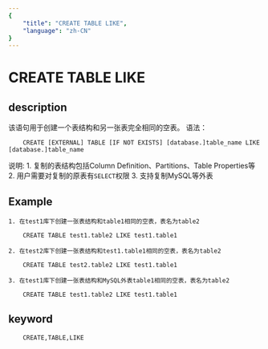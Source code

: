 ```yaml
---
{
    "title": "CREATE TABLE LIKE",
    "language": "zh-CN"
}
---
```


<!-- 
Licensed to the Apache Software Foundation (ASF) under one
or more contributor license agreements.  See the NOTICE file
distributed with this work for additional information
regarding copyright ownership.  The ASF licenses this file
to you under the Apache License, Version 2.0 (the
"License"); you may not use this file except in compliance
with the License.  You may obtain a copy of the License at

  http://www.apache.org/licenses/LICENSE-2.0

Unless required by applicable law or agreed to in writing,
software distributed under the License is distributed on an
"AS IS" BASIS, WITHOUT WARRANTIES OR CONDITIONS OF ANY
KIND, either express or implied.  See the License for the
specific language governing permissions and limitations
under the License.
-->

# CREATE TABLE LIKE

## description

该语句用于创建一个表结构和另一张表完全相同的空表。
语法：

```
    CREATE [EXTERNAL] TABLE [IF NOT EXISTS] [database.]table_name LIKE [database.]table_name
```

说明:
    1. 复制的表结构包括Column Definition、Partitions、Table Properties等
    2. 用户需要对复制的原表有`SELECT`权限
    3. 支持复制MySQL等外表

## Example
    1. 在test1库下创建一张表结构和table1相同的空表，表名为table2

        CREATE TABLE test1.table2 LIKE test1.table1
    
    2. 在test2库下创建一张表结构和test1.table1相同的空表，表名为table2

        CREATE TABLE test2.table2 LIKE test1.table1

    3. 在test1库下创建一张表结构和MySQL外表table1相同的空表，表名为table2

        CREATE TABLE test1.table2 LIKE test1.table1

## keyword

```
    CREATE,TABLE,LIKE

```
